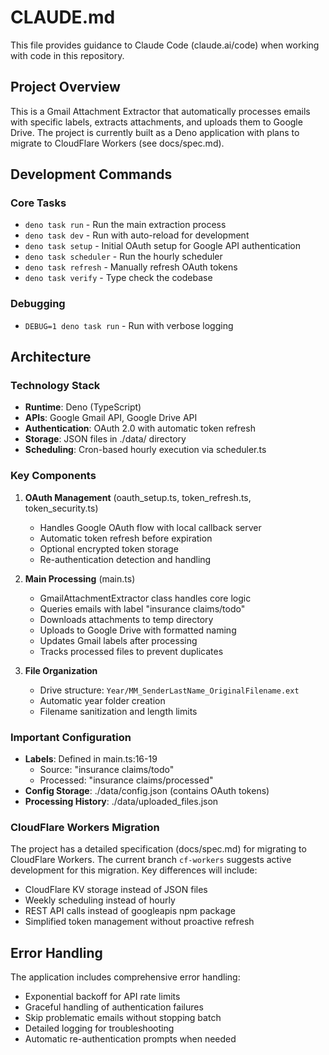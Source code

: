 # CLAUDE.md

This file provides guidance to Claude Code (claude.ai/code) when working with code in this repository.

## Project Overview

This is a Gmail Attachment Extractor that automatically processes emails with specific labels, extracts attachments, and uploads them to Google Drive. The project is currently built as a Deno application with plans to migrate to CloudFlare Workers (see docs/spec.md).

## Development Commands

### Core Tasks
- `deno task run` - Run the main extraction process
- `deno task dev` - Run with auto-reload for development
- `deno task setup` - Initial OAuth setup for Google API authentication
- `deno task scheduler` - Run the hourly scheduler
- `deno task refresh` - Manually refresh OAuth tokens
- `deno task verify` - Type check the codebase

### Debugging
- `DEBUG=1 deno task run` - Run with verbose logging

## Architecture

### Technology Stack
- **Runtime**: Deno (TypeScript)
- **APIs**: Google Gmail API, Google Drive API
- **Authentication**: OAuth 2.0 with automatic token refresh
- **Storage**: JSON files in ./data/ directory
- **Scheduling**: Cron-based hourly execution via scheduler.ts

### Key Components

1. **OAuth Management** (oauth_setup.ts, token_refresh.ts, token_security.ts)
   - Handles Google OAuth flow with local callback server
   - Automatic token refresh before expiration
   - Optional encrypted token storage
   - Re-authentication detection and handling

2. **Main Processing** (main.ts)
   - GmailAttachmentExtractor class handles core logic
   - Queries emails with label "insurance claims/todo"
   - Downloads attachments to temp directory
   - Uploads to Google Drive with formatted naming
   - Updates Gmail labels after processing
   - Tracks processed files to prevent duplicates

3. **File Organization**
   - Drive structure: `Year/MM_SenderLastName_OriginalFilename.ext`
   - Automatic year folder creation
   - Filename sanitization and length limits

### Important Configuration

- **Labels**: Defined in main.ts:16-19
  - Source: "insurance claims/todo"
  - Processed: "insurance claims/processed"
- **Config Storage**: ./data/config.json (contains OAuth tokens)
- **Processing History**: ./data/uploaded_files.json

### CloudFlare Workers Migration

The project has a detailed specification (docs/spec.md) for migrating to CloudFlare Workers. The current branch `cf-workers` suggests active development for this migration. Key differences will include:
- CloudFlare KV storage instead of JSON files
- Weekly scheduling instead of hourly
- REST API calls instead of googleapis npm package
- Simplified token management without proactive refresh

## Error Handling

The application includes comprehensive error handling:
- Exponential backoff for API rate limits
- Graceful handling of authentication failures
- Skip problematic emails without stopping batch
- Detailed logging for troubleshooting
- Automatic re-authentication prompts when needed